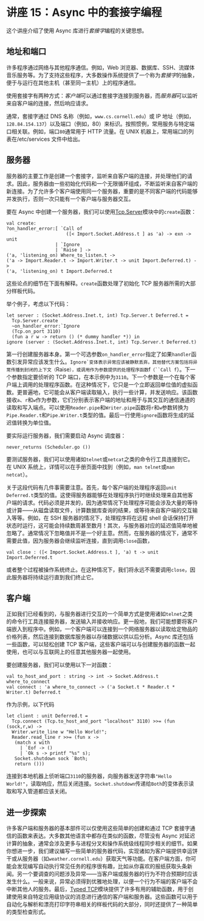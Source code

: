 # 讲座 15：Async 中的套接字编程

这个讲座介绍了使用 Async 库进行*套接字*编程的关键思想。

## 地址和端口

许多程序通过网络与其他程序通信。例如，Web 浏览器、数据库、SSH、流媒体音乐服务等。为了支持这些程序，大多数操作系统提供了一个称为*套接字*的抽象，便于与运行在其他主机（甚至同一主机）上的程序通信。

使用套接字有两种方式：*客户端*可以通过套接字连接到服务器，而*服务器*可以监听来自客户端的连接，然后响应请求。

通常，套接字通过 DNS 名称（例如，`www.cs.cornell.edu`）或 IP 地址（例如，`128.84.154.137`）以及端口（例如，80）来标识。按照惯例，常用服务与特定端口相关联。例如，端口`80`通常用于 HTTP 流量。在 UNIX 机器上，常用端口的列表在/etc/services 文件中给出。

## 服务器

服务器的主要工作是创建一个套接字，监听来自客户端的连接，并处理他们的请求。因此，服务器由一些初始化代码和一个无限循环组成，不断监听来自客户端的新连接。为了允许多个客户端使用同一个服务器，重要的是不同客户端的代码能够并发执行，否则一次只能有一个客户端与服务器交互。

要在 Async 中创建一个服务器，我们可以使用[Tcp.Server](https://ocaml.janestreet.com/ocaml-core/111.03.00/doc/async/#Std.Tcp.Server)模块中的`create`函数：

```
val create: 
?on_handler_error:[ `Call of
                      ([< Import.Socket.Address.t ] as 'a) -> exn -> unit
                  | `Ignore
                  | `Raise ] ->
('a, 'listening_on) Where_to_listen.t ->
('a -> Import.Reader.t -> Import.Writer.t -> unit Import.Deferred.t) ->
('a, 'listening_on) t Import.Deferred.t

```

这些论点的细节在下面有解释。`create`函数处理了初始化 TCP 服务器所需的大部分样板代码。

举个例子，考虑以下代码：

```
let server : (Socket.Address.Inet.t, int) Tcp.Server.t Deferred.t =
  Tcp.Server.create
  ~on_handler_error:`Ignore
  (Tcp.on_port 3110)
  (fun a r w -> return () (* dummy handler *)) in
ignore (server : (Socket.Address.Inet.t, int) Tcp.Server.t Deferred.t)

```

第一行创建服务器本身。第一个可选参数`on_handler_error`指定了如果`handler`函数引发异常应该发生什么。``Ignore`变体表示异常应该被静默丢弃。其他替代方案包括将异常传播到封闭的上下文（``Raise`），或调用作为参数提供的处理程序函数`f`（``Call f`）。下一个参数指定要侦听的 TCP 端口，在本示例中为`3110`。下一个参数是一个在每个客户端上调用的处理程序函数。在这种情况下，它只是一个立即返回单位值的虚拟函数。更普遍地，它可能会从客户端读取输入，执行一些计算，并发送响应。该函数接收`a`、`r`和`w`作为参数，它们分别表示客户端的地址和用于与其交互的通信通道的读取和写入端点。可以使用`Reader.pipe`和`Writer.pipe`函数将`r`和`w`参数转换为`Pipe.Reader.t`和`Pipe.Writer.t`类型的值。最后一行使用`ignore`函数将生成的延迟值转换为单位值。

要实际运行服务器，我们需要启动 Async 调度器：

```
never_returns (Scheduler.go ())

```

要测试服务器，我们可以使用诸如`telnet`或`netcat`之类的命令行工具连接到它。在 UNIX 系统上，详情可以在手册页面中找到（例如，`man telnet`或`man netcat`）。

关于这段代码有几件事需要注意。首先，每个客户端的处理程序返回`unit Deferred.t`类型的值。这使得服务器能够在处理程序执行时继续处理来自其他客户端的请求。代码必须是并发的，因为通常情况下处理程序可能会涉及大量的等待或计算——从磁盘读取文件，计算数据库查询的结果，或等待来自客户端的交互输入等等。例如，在 SSH 服务器的情况下，处理程序将在远程 shell 会话保持打开状态时运行，这可能会持续数周甚至数月！其次，与服务器对应的延迟值简单地被忽略了。通常情况下忽略值并不是一个好主意。然而，在服务器的情况下，通常不需要此值，因为服务器会继续监听连接，直到调用`close`函数，

```
val close : ([< Import.Socket.Address.t ], 'a) t -> unit Import.Deferred.t

```

或者整个过程被操作系统终止。在这种情况下，我们将永远不需要调用`close`，因此服务器将持续运行直到我们终止它。

## 客户端

正如我们已经看到的，与服务器进行交互的一个简单方式是使用诸如`telnet`之类的命令行工具连接服务器，发送输入并接收响应。更一般地，我们可能想要将客户端嵌入到程序中。例如，一个客户端可以连接到一个网络服务器以读取给定物品的价格列表，然后连接到数据库服务器以存储数据以供以后分析。Async 库还包括一些函数，可以轻松创建 TCP 客户端，这些客户端可以与创建服务器的函数一起使用，也可以与互联网上的任意其他服务器一起使用。

要创建服务器，我们可以使用以下一对函数：

```
val to_host_and_port : string -> int -> Socket.Address.t where_to_connect
val connect : 'a where_to_connect -> ('a Socket.t * Reader.t * Writer.t) Deferred.t

```

作为示例，以下代码

```
let client : unit Deferred.t = 
  Tcp.connect (Tcp.to_host_and_port "localhost" 3110) >>= (fun (sock,r,w) -> 
  Writer.write_line w "Hello World!";
  Reader.read_line r >>= (fun x -> 
   (match x with  
     | `Eof -> ()
     | `Ok s -> printf "%s" s);   
   Socket.shutdown sock `Both;
   return ()))

```

连接到本地机器上侦听端口`3110`的服务器，向服务器发送字符串`"Hello World!"`，读取响应，然后关闭连接。`Socket.shutdown`传递给`Both`的变体表示读取和写入管道都应该关闭。

## 进一步探索

许多客户端和服务器的基本部件可以仅使用这些简单的创建和通过 TCP 套接字通信的函数来表达。大多数其他语言中都存在类似的函数，尽管没有 Async 对延迟计算的抽象，通常会涉及更多与进程分叉和操作系统级线程同步相关的细节。如果你想进一步，我们建议编写一些简单的服务器代码，实现诸如为客户端提供幸运饼干或从服务器（如`weather.cornell.edu`）获取天气等功能。在客户端方面，你可能会发现编写自动执行常见任务的程序很有趣，比如从你喜欢的报纸获取头条新闻。另一个要调查的问题涉及异常——当客户端或服务器的行为不符合预期时应该发生什么。一般来说，异常必须得到优雅地处理，以便一个行为不端的客户端不会中断其他人的服务。最后，[Typed TCP](https://ocaml.janestreet.com/ocaml-core/111.03.00/doc/async/#Std.Typed_tcp)模块提供了许多有用的辅助函数，用于创建使用来自特定应用级协议的消息进行通信的客户端和服务器。这些函数可以用于自动化与解析和漂亮打印字符串相关的样板代码的大部分，同时还提供了一种简单的类型检查形式。
